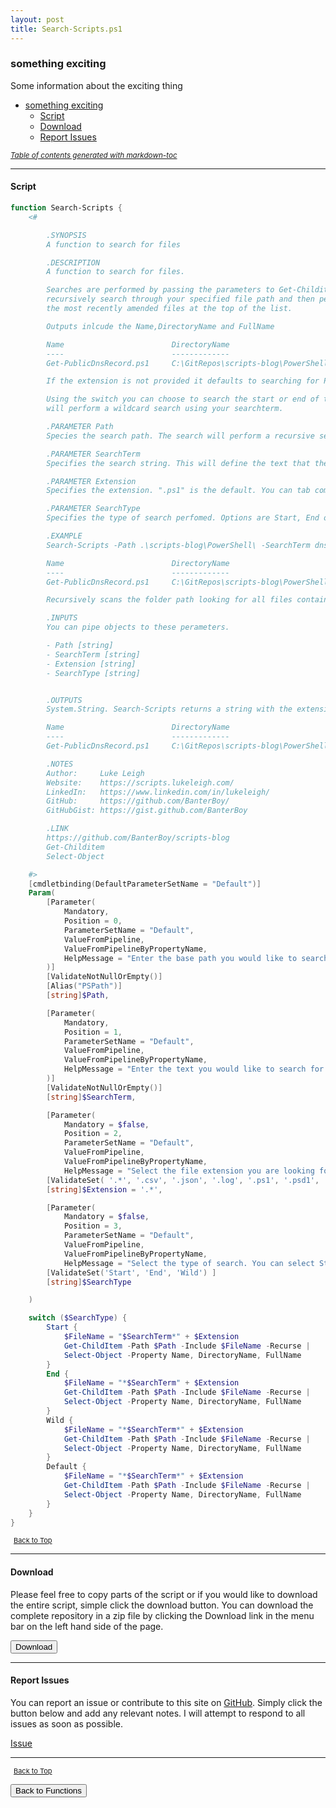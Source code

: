 ```yaml
---
layout: post
title: Search-Scripts.ps1
---
```


### something exciting

Some information about the exciting thing

- [something exciting](#something-exciting)
  - [Script](#script)
  - [Download](#download)
  - [Report Issues](#report-issues)

<small><i><a href='http://ecotrust-canada.github.io/markdown-toc/'>Table of contents generated with markdown-toc</a></i></small>

---

#### Script

```powershell
function Search-Scripts {
    <#

        .SYNOPSIS
        A function to search for files

        .DESCRIPTION
        A function to search for files.

        Searches are performed by passing the parameters to Get-Childitem which will then
        recursively search through your specified file path and then perform a sort to output
        the most recently amended files at the top of the list.

        Outputs inlcude the Name,DirectoryName and FullName

        Name                        DirectoryName                                       FullName
        ----                        -------------                                       --------
        Get-PublicDnsRecord.ps1     C:\GitRepos\scripts-blog\PowerShell\functions\dns   C:\GitRepos\scripts-blog\PowerShell\functions\dns\Get-PublicDnsRecord.ps1

        If the extension is not provided it defaults to searching for PS1 files (PowerShell Scripts).

        Using the switch you can choose to search the start or end of the file or selecting wild,
        will perform a wildcard search using your searchterm.

        .PARAMETER Path
        Species the search path. The search will perform a recursive search on the specified folder path.

        .PARAMETER SearchTerm
        Specifies the search string. This will define the text that the search will use to locate your files. Wildcard chars are not allowed.

        .PARAMETER Extension
        Specifies the extension. ".ps1" is the default. You can tab complete through the suggested list or you can enter your own file extension e.g. ".jpg"

        .PARAMETER SearchType
        Specifies the type of search perfomed. Options are Start, End or Wild. This will search either the beginning, end or somewhere inbetween. If no option is selected, it will default to performing a wildcard search.

        .EXAMPLE
        Search-Scripts -Path .\scripts-blog\PowerShell\ -SearchTerm dns -SearchType Wild -Extension .ps1

        Name                        DirectoryName                                       FullName
        ----                        -------------                                       --------
        Get-PublicDnsRecord.ps1     C:\GitRepos\scripts-blog\PowerShell\functions\dns   C:\GitRepos\scripts-blog\PowerShell\functions\dns\Get-PublicDnsRecord.ps1

        Recursively scans the folder path looking for all files containing the searchterm and lists the files located in the output

        .INPUTS
        You can pipe objects to these perameters.

        - Path [string]
        - SearchTerm [string]
        - Extension [string]
        - SearchType [string]


        .OUTPUTS
        System.String. Search-Scripts returns a string with the extension or file name.

        Name                        DirectoryName                                       FullName
        ----                        -------------                                       --------
        Get-PublicDnsRecord.ps1     C:\GitRepos\scripts-blog\PowerShell\functions\dns   C:\GitRepos\scripts-blog\PowerShell\functions\dns\Get-PublicDnsRecord.ps1

        .NOTES
        Author:     Luke Leigh
        Website:    https://scripts.lukeleigh.com/
        LinkedIn:   https://www.linkedin.com/in/lukeleigh/
        GitHub:     https://github.com/BanterBoy/
        GitHubGist: https://gist.github.com/BanterBoy

        .LINK
        https://github.com/BanterBoy/scripts-blog
        Get-Childitem
        Select-Object

    #>
    [cmdletbinding(DefaultParameterSetName = "Default")]
    Param(
        [Parameter(
            Mandatory,
            Position = 0,
            ParameterSetName = "Default",
            ValueFromPipeline,
            ValueFromPipelineByPropertyName,
            HelpMessage = "Enter the base path you would like to search."
        )]
        [ValidateNotNullOrEmpty()]
        [Alias("PSPath")]
        [string]$Path,

        [Parameter(
            Mandatory,
            Position = 1,
            ParameterSetName = "Default",
            ValueFromPipeline,
            ValueFromPipelineByPropertyName,
            HelpMessage = "Enter the text you would like to search for."
        )]
        [ValidateNotNullOrEmpty()]
        [string]$SearchTerm,

        [Parameter(
            Mandatory = $false,
            Position = 2,
            ParameterSetName = "Default",
            ValueFromPipeline,
            ValueFromPipelineByPropertyName,
            HelpMessage = "Select the file extension you are looking for. Defaults to '*.ps1' files.")]
        [ValidateSet( '.*', '.csv', '.json', '.log', '.ps1', '.psd1', '.psm1', '.txt', '.xls', '.xlsx') ]
        [string]$Extension = '.*',

        [Parameter(
            Mandatory = $false,
            Position = 3,
            ParameterSetName = "Default",
            ValueFromPipeline,
            ValueFromPipelineByPropertyName,
            HelpMessage = "Select the type of search. You can select Start/End/Wild to perform search for a file.")]
        [ValidateSet('Start', 'End', 'Wild') ]
        [string]$SearchType

    )

    switch ($SearchType) {
        Start {
            $FileName = "$SearchTerm*" + $Extension
            Get-ChildItem -Path $Path -Include $FileName -Recurse |
            Select-Object -Property Name, DirectoryName, FullName
        }
        End {
            $FileName = "*$SearchTerm" + $Extension
            Get-ChildItem -Path $Path -Include $FileName -Recurse |
            Select-Object -Property Name, DirectoryName, FullName
        }
        Wild {
            $FileName = "*$SearchTerm*" + $Extension
            Get-ChildItem -Path $Path -Include $FileName -Recurse |
            Select-Object -Property Name, DirectoryName, FullName
        }
        Default {
            $FileName = "*$SearchTerm*" + $Extension
            Get-ChildItem -Path $Path -Include $FileName -Recurse |
            Select-Object -Property Name, DirectoryName, FullName
        }
    }
}
```

<span style="font-size:11px;"><a href="#"><i class="fas fa-caret-up" aria-hidden="true" style="color: white; margin-right:5px;"></i>Back to Top</a></span>

---

#### Download

Please feel free to copy parts of the script or if you would like to download the entire script, simple click the download button. You can download the complete repository in a zip file by clicking the Download link in the menu bar on the left hand side of the page.

<button class="btn" type="submit" onclick="window.open('/PowerShell/functions/Search-Scripts.ps1')">
    <i class="fa fa-cloud-download-alt">
    </i>
        Download
</button>

---

#### Report Issues

You can report an issue or contribute to this site on <a href="https://github.com/BanterBoy/scripts-blog/issues">GitHub</a>. Simply click the button below and add any relevant notes. I will attempt to respond to all issues as soon as possible.

<!-- Place this tag where you want the button to render. -->

<a class="github-button" href="https://github.com/BanterBoy/scripts-blog/issues/new?title=Search-Scripts.ps1&body=There is a problem with this function. Please find details below." data-show-count="true" aria-label="Issue BanterBoy/scripts-blog on GitHub">Issue</a>

---

<span style="font-size:11px;"><a href="#"><i class="fas fa-caret-up" aria-hidden="true" style="color: white; margin-right:5px;"></i>Back to Top</a></span>

<a href="/menu/_pages/functions.html">
    <button class="btn">
        <i class='fas fa-reply'>
        </i>
            Back to Functions
    </button>
</a>

[1]: http://ecotrust-canada.github.io/markdown-toc
[2]: https://github.com/googlearchive/code-prettify
